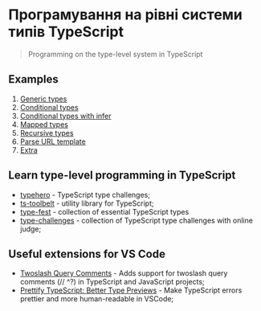 # Програмування на рівні системи типів TypeScript

> Programming on the type-level system in TypeScript

## Examples

1. [Generic types](./1-generic-types/)
1. [Conditional types](./2-conditional-types/)
1. [Conditional types with infer](./3-conditional-types-with-infer/)
1. [Mapped types](./4-mapped-types/)
1. [Recursive types](./5-recursive-types/)
1. [Parse URL template](./6-parse-url-template/)
1. [Extra](./7-extra/)

## Learn type-level programming in TypeScript

- [typehero](https://typehero.dev/) - TypeScript type challenges;
- [ts-toolbelt](https://millsp.github.io/ts-toolbelt/) - utility library for TypeScript;
- [type-fest](https://github.com/sindresorhus/type-fest) - collection of essential TypeScript types
- [type-challenges](https://github.com/type-challenges/type-challenges) - collection of TypeScript type challenges with online judge;

## Useful extensions for VS Code

- [Twoslash Query Comments](https://marketplace.visualstudio.com/items?itemName=Orta.vscode-twoslash-queries) - Adds support for twoslash query comments (// ^?) in TypeScript and JavaScript projects;
- [Prettify TypeScript: Better Type Previews](https://marketplace.visualstudio.com/items?itemName=MylesMurphy.prettify-ts) - Make TypeScript errors prettier and more human-readable in VSCode;
